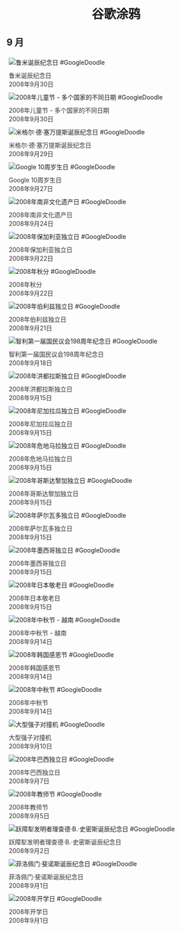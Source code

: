 
<h1 align="center"> 谷歌涂鸦 </h1>




## 9 月

<div class="image">


<img src="https:https://lh3.googleusercontent.com/p3TT4pcXj4gWHE-kbkFf4CssergARFT7kdnTwUBy1CnpRBxpU0kru-FvJIY7RkH4ih9ZPoWn4Y1llkjTi3t06Cqd5PNxF8bnwGMMSlA=s660" alt="鲁米诞辰纪念日 #GoogleDoodle" style="margin: 5px"/>
<div class="info" style="font-size: 14px; color:#333333; margin:5px"><div class="title">鲁米诞辰纪念日</div><div class="date">2008年9月30日</div></div>

<img src="https:https://lh3.googleusercontent.com/CxxZ4XELt_bGsAJd1B-VD7FfJETjK4CUZX0PdHKhrlQGYgAcMdAlzIGEorCtrEzHZa8yXxvAbjNs5XRPZC06x2sMpTD_h-ANR_XlYxpj3w=s660" alt="2008年儿童节 - 多个国家的不同日期 #GoogleDoodle" style="margin: 5px"/>
<div class="info" style="font-size: 14px; color:#333333; margin:5px"><div class="title">2008年儿童节 - 多个国家的不同日期</div><div class="date">2008年9月30日</div></div>

<img src="https:https://lh3.googleusercontent.com/3DEfXc-gLmfYZJdANA93AKxo-2acVx3RDTz1zfVU01iHYPDHORpPwjtL8LL36I6DVk3z3gFRDkYPAKmKVLRo9sZatMo4jOpDhLdYR94=s660" alt="米格尔·德·塞万提斯诞辰纪念日 #GoogleDoodle" style="margin: 5px"/>
<div class="info" style="font-size: 14px; color:#333333; margin:5px"><div class="title">米格尔·德·塞万提斯诞辰纪念日</div><div class="date">2008年9月29日</div></div>

<img src="https:https://lh3.googleusercontent.com/HUdeDIA3oH0bEgbg8VVH0CFHXkf7BBKFxNJDxSEvgrmKb1OmclMvXOXWEz7A40zB8D2so-Ehbk281PeQyG2CYOHHglEBWw7EWuPdnRI1=s660" alt="Google 10周岁生日 #GoogleDoodle" style="margin: 5px"/>
<div class="info" style="font-size: 14px; color:#333333; margin:5px"><div class="title">Google 10周岁生日</div><div class="date">2008年9月27日</div></div>

<img src="https:https://lh3.googleusercontent.com/xw6uN4aHHyg9yFGg1ckbWfmT9kepddus9erH3URORyBPQ8nryrf-d_23Wmj-Z0AsyY39VrveBAYP7Zwvp8hqi7u1SUlu85-sYhnyWsNbYg=s660" alt="2008年南非文化遗产日 #GoogleDoodle" style="margin: 5px"/>
<div class="info" style="font-size: 14px; color:#333333; margin:5px"><div class="title">2008年南非文化遗产日</div><div class="date">2008年9月24日</div></div>

<img src="https:https://lh3.googleusercontent.com/UqEE8cAd2FM31XVkUhwA7sayasm4fFZ3M1hxequTCzT7b6JecwCfPYsNou_3ansJO0U9IvAggs8_H_1G_cHyZzdih4urhG-l7ogfRkU8=s660" alt="2008年保加利亚独立日 #GoogleDoodle" style="margin: 5px"/>
<div class="info" style="font-size: 14px; color:#333333; margin:5px"><div class="title">2008年保加利亚独立日</div><div class="date">2008年9月22日</div></div>

<img src="https:https://lh3.googleusercontent.com/EWMGbSyhgviqXQzAuPlnDW8PZXvXOf0jsBk3uf1FfG1luFgxj1p2-wQwDv5TrjCgbiIXBwzNrM_rVOA1eYW3U-KxeABpfpqRB8iwHNw=s660" alt="2008年秋分 #GoogleDoodle" style="margin: 5px"/>
<div class="info" style="font-size: 14px; color:#333333; margin:5px"><div class="title">2008年秋分</div><div class="date">2008年9月22日</div></div>

<img src="https:https://lh3.googleusercontent.com/iRsl2I4RMZYeZhZ3z5mn2t-0SscZfWyc4YEMHbowfow6i9E40UXaDZds44EHS1bQDGYBlhtM2rfmBfht10XOX_6iW3ya-qkGCUg6Fu5u=s660" alt="2008年伯利兹独立日 #GoogleDoodle" style="margin: 5px"/>
<div class="info" style="font-size: 14px; color:#333333; margin:5px"><div class="title">2008年伯利兹独立日</div><div class="date">2008年9月21日</div></div>

<img src="https:https://lh3.googleusercontent.com/XdvmsCgEhzNAFsLbWT1G4Xt5zmO6boANOmMTePG4PHB5Qy-a2uZYyH1O5pXT3ES2ZHX2HAbLPMefj3voSwcbPK9NsZ2COYkw5C4M1XRU=s660" alt="智利第一届国民议会198周年纪念日 #GoogleDoodle" style="margin: 5px"/>
<div class="info" style="font-size: 14px; color:#333333; margin:5px"><div class="title">智利第一届国民议会198周年纪念日</div><div class="date">2008年9月18日</div></div>

<img src="https:https://lh3.googleusercontent.com/QeH2Ns8ZU3F4_lRYIiGc2hzGdVMl7lBu8oRgTkKxWbrrhYDnk1cpz-NfSfIe_XyjPT5UpXJXC9uTXqCh8e0rsoti4EVCT0im3ZfXd8kW=s660" alt="2008年洪都拉斯独立日 #GoogleDoodle" style="margin: 5px"/>
<div class="info" style="font-size: 14px; color:#333333; margin:5px"><div class="title">2008年洪都拉斯独立日</div><div class="date">2008年9月15日</div></div>

<img src="https:https://lh3.googleusercontent.com/Bte8ec5KrOJZVPHdCB9rpQ7zWuW2hT-ZJRgFcFg42C5gRHCS7JR4cpU-fOMRiCWunj_ATNVIfEL4U0zORiqnfdEyQvndBNDrXn4Ong=s660" alt="2008年尼加拉瓜独立日 #GoogleDoodle" style="margin: 5px"/>
<div class="info" style="font-size: 14px; color:#333333; margin:5px"><div class="title">2008年尼加拉瓜独立日</div><div class="date">2008年9月15日</div></div>

<img src="https:https://lh3.googleusercontent.com/32OvbwX0D75iEJBVGQ8yPDoza3Z73OotQqhowUFd0yba78xNOWzeLGGFoWpGipgH2lwe0IcTRdG9PPtzSw2wwHPzeud-LAwL7hrWNFgQOA=s660" alt="2008年危地马拉独立日 #GoogleDoodle" style="margin: 5px"/>
<div class="info" style="font-size: 14px; color:#333333; margin:5px"><div class="title">2008年危地马拉独立日</div><div class="date">2008年9月15日</div></div>

<img src="https:https://lh3.googleusercontent.com/hxgyHZutJvs94wbsiGtdKFjvA4FXvEDFNtM3a65_jKC-jDXhxOMmLD2BRgjsu-M81Rv-ZuBt4Ao3fRVVZbNOTdj2aJQ1Wpuka2CSDO80=s660" alt="2008年哥斯达黎加独立日 #GoogleDoodle" style="margin: 5px"/>
<div class="info" style="font-size: 14px; color:#333333; margin:5px"><div class="title">2008年哥斯达黎加独立日</div><div class="date">2008年9月15日</div></div>

<img src="https:https://lh3.googleusercontent.com/jdQInXPxBGBkEm8F2Mf8m6lncjq-9HR6ffV2g7JIag0ocQLQ2UQeS9PoBk-CzTTc0sAaND8BlMWlhI0_OrGn5JK9UufXFNfKfAIMBls=s660" alt="2008年萨尔瓦多独立日 #GoogleDoodle" style="margin: 5px"/>
<div class="info" style="font-size: 14px; color:#333333; margin:5px"><div class="title">2008年萨尔瓦多独立日</div><div class="date">2008年9月15日</div></div>

<img src="https:https://lh3.googleusercontent.com/pFLqFNpQM6SrxDgAQCZbQgrG3SBGdgX1EJS4KHiDlZeTTVbqZWp2YEF4b6uFqdLswVEAWsU_NSeFZ_1MwSoBIwW8emjveOvwbFGvfcnu8Q=s660" alt="2008年墨西哥独立日 #GoogleDoodle" style="margin: 5px"/>
<div class="info" style="font-size: 14px; color:#333333; margin:5px"><div class="title">2008年墨西哥独立日</div><div class="date">2008年9月15日</div></div>

<img src="https:https://lh3.googleusercontent.com/8ny_IKCyWEgOibUHIyF8xGx6x8jxJN6vKIzoY-V37_O7rWSGC4aSE0yC1zANmrjm6ucjit_XlHfLs7DB3KW39559odUnguoJH-vAToEX=s660" alt="2008年日本敬老日 #GoogleDoodle" style="margin: 5px"/>
<div class="info" style="font-size: 14px; color:#333333; margin:5px"><div class="title">2008年日本敬老日</div><div class="date">2008年9月15日</div></div>

<img src="https:https://lh3.googleusercontent.com/jwsIqITZtCxuDziJ54sXTKEZmC71kkR7AsWmnnbLwOQvZS4h-JJoqSsQ1pUnM_27U3npjs9_6bi0FDELy8tvMqpSjucw-pHVkoW6VjpQ5w=s660" alt="2008年中秋节 - 越南 #GoogleDoodle" style="margin: 5px"/>
<div class="info" style="font-size: 14px; color:#333333; margin:5px"><div class="title">2008年中秋节 - 越南</div><div class="date">2008年9月14日</div></div>

<img src="https://www.google.com/logos/2008/kr_thanksgiving08.gif" alt="2008年韩国感恩节 #GoogleDoodle" style="margin: 5px"/>
<div class="info" style="font-size: 14px; color:#333333; margin:5px"><div class="title">2008年韩国感恩节</div><div class="date">2008年9月14日</div></div>

<img src="https:https://lh3.googleusercontent.com/PILUxrWMjYzxGq5z3X37fTgt1aj7Xa59-h6ejAOAsTX6UEpafiegKFA6L3-ZqmB6CpHr4uXKyBvSJua2oeYEt-6L-vi1LppBLBB4pr_BKA=s660" alt="2008年中秋节 #GoogleDoodle" style="margin: 5px"/>
<div class="info" style="font-size: 14px; color:#333333; margin:5px"><div class="title">2008年中秋节</div><div class="date">2008年9月14日</div></div>

<img src="https://www.google.com/logos/2008/lhc.gif" alt="大型强子对撞机 #GoogleDoodle" style="margin: 5px"/>
<div class="info" style="font-size: 14px; color:#333333; margin:5px"><div class="title">大型强子对撞机</div><div class="date">2008年9月10日</div></div>

<img src="https://www.google.com/logos/2008/brazil_ind08.gif" alt="2008年巴西独立日 #GoogleDoodle" style="margin: 5px"/>
<div class="info" style="font-size: 14px; color:#333333; margin:5px"><div class="title">2008年巴西独立日</div><div class="date">2008年9月7日</div></div>

<img src="https:https://lh3.googleusercontent.com/kLW3F3BPpkc4d-ZOiwCkhV76MwRFaL4VZ_7Mefs6MwiOW0a7XLY-sRuM-g0n6auHcQhh3HnDF0Xak4dC14ZJeCZnqFMvz0vTzPrprEcM=s660" alt="2008年教师节 #GoogleDoodle" style="margin: 5px"/>
<div class="info" style="font-size: 14px; color:#333333; margin:5px"><div class="title">2008年教师节</div><div class="date">2008年9月5日</div></div>

<img src="https://www.google.com/logos/2008/au_stump-jump-plough.gif" alt="跃障犁发明者理查德·B.·史密斯诞辰纪念日 #GoogleDoodle" style="margin: 5px"/>
<div class="info" style="font-size: 14px; color:#333333; margin:5px"><div class="title">跃障犁发明者理查德·B.·史密斯诞辰纪念日</div><div class="date">2008年9月2日</div></div>

<img src="https:https://lh3.googleusercontent.com/R-Ths1oO5h3yYse-jd3cr-XPLhUgnPVe1v7yeHvXiW-HW4sG5YhSxuIuOtaI__VlqSMzUHLnwscHtgzUZK0WStMxx3R_aulhYO3ue9u7Qw=s660" alt="菲洛佩门·斐诺斯诞辰纪念日 #GoogleDoodle" style="margin: 5px"/>
<div class="info" style="font-size: 14px; color:#333333; margin:5px"><div class="title">菲洛佩门·斐诺斯诞辰纪念日</div><div class="date">2008年9月1日</div></div>

<img src="https:https://lh3.googleusercontent.com/gWlqSanbazKkqDp8Ex7Y9CT8wRkZYvesCOm9m0u-5gdqkcTo9vLP4A8XFfUydZihrmZ3jMtS9koNw95A6rIxvQSGqNZVgVWUNgkRxhc=s660" alt="2008年开学日 #GoogleDoodle" style="margin: 5px"/>
<div class="info" style="font-size: 14px; color:#333333; margin:5px"><div class="title">2008年开学日</div><div class="date">2008年9月1日</div></div>

</div>








